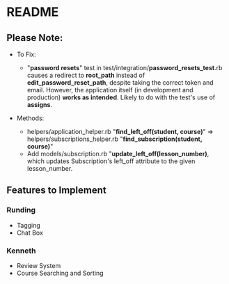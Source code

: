 # README

## Please Note:

- To Fix:
  - "**password resets**" test in test/integration/**password_resets_test**.rb
    causes a redirect to **root_path** instead of **edit_password_reset_path**,
despite taking the correct token and email. However, the application itself
(in development and production) **works as intended**. Likely to do with the
test's use of **assigns**.

- Methods:
  - helpers/application_helper.rb "**find_left_off(student, course)**" =>
    helpers/subscriptions_helper.rb "**find_subscription(student, course)**"
  - Add models/subscription.rb "**update_left_off(lesson_number)**, which
    updates Subscription's left_off attribute to the given lesson_number.

## Features to Implement

### Runding

- Tagging
- Chat Box

### Kenneth

- Review System
- Course Searching and Sorting
